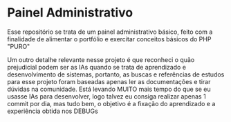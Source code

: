 # Painel Administrativo
 Esse repositório se trata de um painel administrativo básico, feito com a finalidade de alimentar o portfólio e exercitar conceitos básicos do PHP "PURO"
 
 Um outro detalhe relevante nesse projeto é que reconheci o quão prejudicial podem ser as IAs quando se trata de aprendizado
e desenvolvimento de sistemas, portanto, as buscas e referências de estudos para esse projeto foram baseadas apenas ler as documentações
e tirar dúvidas na comunidade. Está levando MUITO mais tempo do que se eu usasse IAs para desenvolver, logo talvez eu consiga realizar apenas 1 commit por dia, mas tudo bem, o objetivo é a fixação
do aprendizado e a experiência obtida nos DEBUGs
